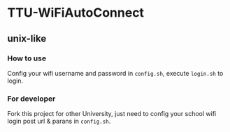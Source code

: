 TTU-WiFiAutoConnect
===

## unix-like

### How to use

Config your wifi username and password in `config.sh`, execute `login.sh` to login.

### For developer

Fork this project for other University, just need to config your school wifi login post url & parans in `config.sh`.


